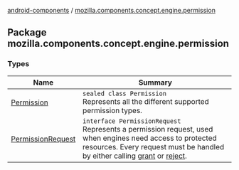 [android-components](../index.md) / [mozilla.components.concept.engine.permission](./index.md)

## Package mozilla.components.concept.engine.permission

### Types

| Name | Summary |
|---|---|
| [Permission](-permission/index.md) | `sealed class Permission`<br>Represents all the different supported permission types. |
| [PermissionRequest](-permission-request/index.md) | `interface PermissionRequest`<br>Represents a permission request, used when engines need access to protected resources. Every request must be handled by either calling [grant](-permission-request/grant.md) or [reject](-permission-request/reject.md). |
